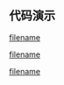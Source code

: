 <h2>代码演示</h2>

<div class="container-demo-main">

<div class="container-demo-left">

[filename](../../src/chart.html ':include :type=code  :fragment=htmldemo')

[filename](../../src/chart.html ':include :type=code  :fragment=jsdemo javascript')

</div>

<div class="container-demo-right">

[filename](../../src/chart.html ':include width=375 height=667')

</div>